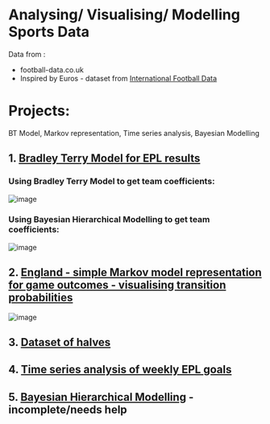 # Analysing/ Visualising/ Modelling Sports Data 

Data from :
* football-data.co.uk
* Inspired by Euros - dataset from [International Football Data](https://www.kaggle.com/datasets/martj42/international-football-results-from-1872-to-2017/data)

# Projects: 

BT Model, Markov representation, Time series analysis, Bayesian Modelling

## 1. [Bradley Terry Model for EPL results](https://rpubs.com/jojorabbit1/1228833)

### Using Bradley Terry Model to get team coefficients: 
![image](https://github.com/user-attachments/assets/fe7920fb-d957-49c0-bb12-e303168210e4)

### Using Bayesian Hierarchical Modelling to get team coefficients: 
![image](https://github.com/user-attachments/assets/ae88793c-29f2-4037-87e6-8a28347d450a)


## 2. [England - simple Markov model representation for game outcomes - visualising transition probabilities](https://www.kaggle.com/code/ianpetrustan/england-win-loss-draw)

![image](https://github.com/user-attachments/assets/2027d3a3-7085-407d-b1e1-e8f5b2e37799)

  
## 3. [Dataset of halves](https://www.kaggle.com/code/ianpetrustan/betting-on-halves-international-football-matches)
## 4. [Time series analysis of weekly EPL goals](https://github.com/ianian-dot/sports_data/blob/main/WeeklyGoalsTS.ipynb)
## 5. [Bayesian Hierarchical Modelling](https://github.com/ianian-dot/sports_data/tree/main/Bayesian%20Inference%20Notebook) - incomplete/needs help

